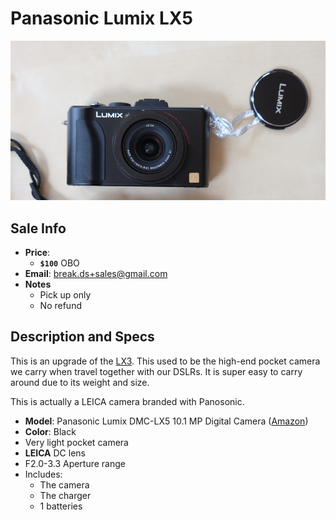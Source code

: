 # Panasonic Lumix LX5

![lx5](https://github.com/breakds/moving-sales/blob/master/photo/resized/lx5.png)

## Sale Info

* **Price**:
  * **`$100`** OBO
* **Email**: break.ds+sales@gmail.com
* **Notes**
  * Pick up only
  * No refund

## Description and Specs

This is an upgrade of the [LX3](./lx3.md). This used to be the high-end pocket camera we carry when travel together with our DSLRs. It is super easy to carry around due to its weight and size.

This is actually a LEICA camera branded with Panosonic.

* **Model**: Panasonic Lumix DMC-LX5 10.1 MP Digital Camera ([Amazon](https://www.amazon.com/Panasonic-DMC-LX5-Digital-Stabilized-3-0-Inch/dp/B003WJR69E))
* **Color**: Black
* Very light pocket camera
* **LEICA** DC lens
* F2.0-3.3 Aperture range
* Includes:
  * The camera
  * The charger
  * 1 batteries
